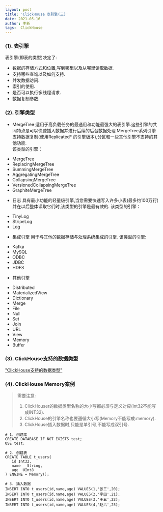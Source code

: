```yaml
---
layout: post
title: 'ClickHouse 表引擎(三)'
date: 2021-05-16
author: 李新
tags:  ClickHouse
---
```


### (1). 表引擎
表引擎(即表的类型)决定了:  

* 数据的存储方式和位置,写到哪里以及从哪里读取数据.  
* 支持哪些查询以及如何支持. 
* 并发数据访问. 
* 索引的使用. 
* 是否可以执行多线程请求. 
* 数据复制参数.  

### (2). 引擎类型
+ MergeTree
适用于高负载任务的最通用和功能最强大的表引擎.这些引擎的共同特点是可以快速插入数据并进行后续的后台数据处理.MergeTree系列引擎支持数据复制(使用Replicated* 的引擎版本),分区和一些其他引擎不支持的其他功能.  
该类型的引擎：
- MergeTree
- ReplacingMergeTree
- SummingMergeTree
- AggregatingMergeTree
- CollapsingMergeTree
- VersionedCollapsingMergeTree
- GraphiteMergeTree

+ 日志
具有最小功能的轻量级引擎,当您需要快速写入许多小表(最多约100万行)并在以后整体读取它们时,该类型的引擎是最有效的. 
该类型的引擎：
- TinyLog
- StripeLog
- Log

+ 集成引擎
用于与其他的数据存储与处理系统集成的引擎.
该类型的引擎:
- Kafka
- MySQL
- ODBC
- JDBC
- HDFS

+ 其他引擎
- Distributed
- MaterializedView
- Dictionary
- Merge
- File
- Null
- Set
- Join
- URL
- View
- Memory
- Buffer

### (3). ClickHouse支持的数据类型
["ClickHouse支持的数据类型"](https://clickhouse.tech/docs/zh/sql-reference/data-types/)

### (4). ClickHouse Memory案例
> 需要注意:
> 1. ClickHouser的数据类型名称的大小写都必须与定义对应(Int32不能写成INT32).    
> 2. ClickHouse的引擎名称也要遵循大小写(Memory不能写成:memory).  
> 3. ClickHouse插入数据时,只能是单引号,不能写成双引号.  

```
# 1. 创建库
CREATE DATABASE IF NOT EXISTS test;
USE test;

# 2. 创建表
CREATE TABLE t_users(
   id Int32,
   name   String,
   age  UInt8
) ENGINE = Memory();

# 3. 插入数据
INSERT INTO t_users(id,name,age) VALUES(1,'张三',20);
INSERT INTO t_users(id,name,age) VALUES(2,'李四',21);
INSERT INTO t_users(id,name,age) VALUES(3,'王五',22);
INSERT INTO t_users(id,name,age) VALUES(4,'赵六',23);
```
